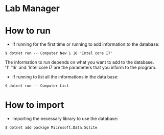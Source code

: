 # Lab Manager


# How to run
- If running for the first time or running to add information to the database:
````
$ dotnet run -- Computer New 1 16 'Intel core I7'
````
The information to run depends on what you want to add to the database. '1' '16' and 'Intel core I7 are the parameters that you inform to the program.

- If running to list all the informations in the data base: 
````
$ dotnet run -- Computer List
````

# How to import
 - Importing the necessary library to use the database:
````
$ dotnet add package Microsoft.Data.Sqlite
````
